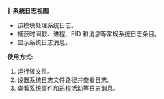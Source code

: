📝 **系统日志视图**

- 该模块处理系统日志。
- 捕获时间戳、进程、PID 和消息等常规系统日志条目。
- 显示系统日志消息。

**使用方式:**
1. 运行该文件。
2. 设置系统日志文件路径并查看日志。
3. 查看系统事件和进程活动等日志消息。
